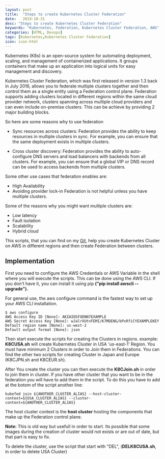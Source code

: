 ```yaml
---
layout: post
title:  "Steps to create Kubernetes Cluster Federation"
date:   2019-10-31
desc: "Steps to create Kubernetes Cluster Federation"
keywords: "Kubernetes, Federation, Kubernetes Cluster Federation, AWS"
categories: [HTML, Devops]
tags: [Kubernetes,Kubernetes Cluster Federation]
icon: icon-html
---
```


Kubernetes (K8s) is an open-source system for automating deployment, scaling, and management of containerized applications. It groups containers that make up an application into logical units for easy management and discovery.

Kubernetes Cluster Federation, which was first released in version 1.3 back in July 2016, allows you to federate multiple clusters together and then control them as a single entity using a Federation control plane. Federation supports adding clusters located in different regions within the same cloud provider network, clusters spanning across multiple cloud providers and can even include on-premise clusters. This can be achieve by providing 2 major building blocks.

So here are some reasons why to use federation

- Sync resources across clusters: Federation provides the ability to keep resources in multiple clusters in sync. For example, you can ensure that the same deployment exists in multiple clusters.

- Cross cluster discovery: Federation provides the ability to auto-configure DNS servers and load balancers with backends from all clusters. For example, you can ensure that a global VIP or DNS record can be used to access backends from multiple clusters.


Some other use cases that federation enables are:

- High Availability
- Avoiding provider lock-in
Federation is not helpful unless you have multiple clusters. 

Some of the reasons why you might want multiple clusters are:

- Low latency
- Fault isolation
- Scalability
- Hybrid cloud

This scripts, that you can find on my [Git](https://github.com/AKIvan/K8s-Federation), help you create Kubernetes Cluster on AWS in different regions and then create Federation between clusters.

## Implementation

First you need to configure the AWS Credentials or AWS Variable in the shell where you will execute the scripts. This can be done using the AWS CLI. If you don't have it, you can install it using pip **("pip install awscli --upgrade").**

For general use, the aws configure command is the fastest way to set up your AWS CLI installation.

```
$ aws configure
AWS Access Key ID [None]: AKIAIOSFODNN7EXAMPLE
AWS Secret Access Key [None]: wJalrXUtnFEMI/K7MDENG/bPxRfiCYEXAMPLEKEY
Default region name [None]: us-west-2
Default output format [None]: json
``` 

Then start execute the scripts for creating the Clusters in regions. example:
**K8CUSA.sh** will create Kubernetes Cluster in USA 'us-east-1' Region.
You must have minimum 2 Clusters in order to Join them in Federations.
You can find the other two scripts for creating Cluster in Japan and  Europe (K8CJPN.sh and K8CEUR.sh).

After You create the cluster you can then execute the **K8CJoin.sh** in order to join them in cluster. If you have other cluster that you want to be in the federation you will have to add them in the script. To do this you have to add at the botom of the script another line:
```
kubefed join ${ANOTHER_CLUSTER_ALIAS} --host-cluster-context=${USA_CLUSTER_ALIAS} --cluster-context=${ANOTHER_CLUSTER_ALIAS}
```
The host cluster context is the **host cluster** hosting the components that make up the Federation control plane.

**Note:**
This is old way but usefull in order to start. Its possible that some images during the creation of cluster would not exists or are out of date, but that part is easy to fix. 

To delete the cluster, use the script that start with "DEL", (**DELK8CUSA.sh**, in order to delete USA Cluster) 


